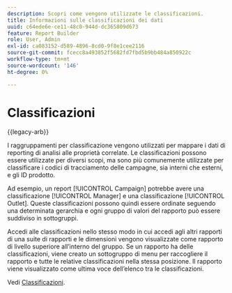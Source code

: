 ```yaml
---
description: Scopri come vengono utilizzate le classificazioni.
title: Informazioni sulle classificazioni dei dati
uuid: c64ede6e-ce11-48c0-944d-dc365809d673
feature: Report Builder
role: User, Admin
exl-id: ca083152-d589-4896-8cd0-9f8e1cee2116
source-git-commit: fcecc8a493852f5682fd7fbd5b9bb484a850922c
workflow-type: tm+mt
source-wordcount: '146'
ht-degree: 0%

---
```


# Classificazioni

{{legacy-arb}}

I raggruppamenti per classificazione vengono utilizzati per mappare i dati di reporting di analisi alle proprietà correlate. Le classificazioni possono essere utilizzate per diversi scopi, ma sono più comunemente utilizzate per classificare i codici di tracciamento delle campagne, sia interni che esterni, e gli ID prodotto.

Ad esempio, un report [!UICONTROL Campaign] potrebbe avere una classificazione [!UICONTROL Manager] e una classificazione [!UICONTROL Outlet]. Queste classificazioni possono quindi essere ordinate seguendo una determinata gerarchia e ogni gruppo di valori del rapporto può essere suddiviso in sottogruppi.

Accedi alle classificazioni nello stesso modo in cui accedi agli altri rapporti di una suite di rapporti e le dimensioni vengono visualizzate come rapporto di livello superiore all’interno del gruppo. Se un rapporto ha delle classificazioni, viene creato un sottogruppo di menu per raccogliere il rapporto e tutte le relative classificazioni nella stessa posizione. Il rapporto viene visualizzato come ultima voce dell’elenco tra le classificazioni.

Vedi [Classificazioni](/help/components/classifications/c-classifications.md).
